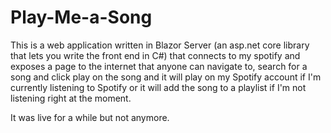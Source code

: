 # Play-Me-a-Song
This is a web application written in Blazor Server (an asp.net core library that lets you write the front end in C#) that connects to my spotify and exposes a page to the internet that anyone can navigate to, search for a song and click play on the song and it will play on my Spotify account if I'm currently listening to Spotify or it will add the song to a playlist if I'm not listening right at the moment.

It was live for a while but not anymore.
